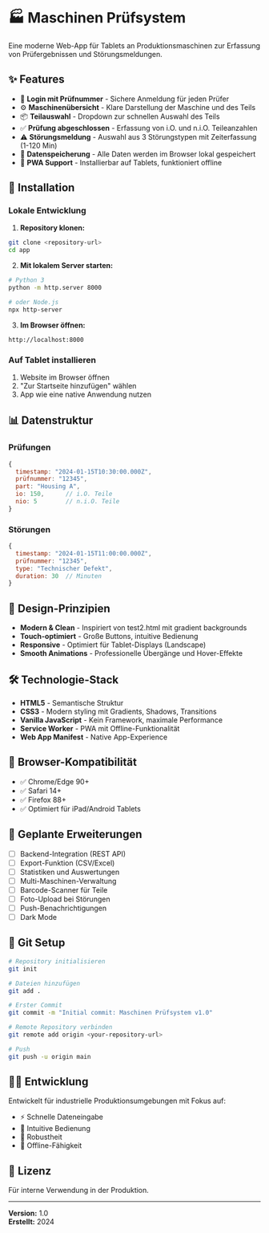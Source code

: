 # 🏭 Maschinen Prüfsystem

Eine moderne Web-App für Tablets an Produktionsmaschinen zur Erfassung von Prüfergebnissen und Störungsmeldungen.

## ✨ Features

- 🔐 **Login mit Prüfnummer** - Sichere Anmeldung für jeden Prüfer
- ⚙️ **Maschinenübersicht** - Klare Darstellung der Maschine und des Teils
- 📦 **Teilauswahl** - Dropdown zur schnellen Auswahl des Teils
- ✅ **Prüfung abgeschlossen** - Erfassung von i.O. und n.i.O. Teileanzahlen
- ⚠️ **Störungsmeldung** - Auswahl aus 3 Störungstypen mit Zeiterfassung (1-120 Min)
- 💾 **Datenspeicherung** - Alle Daten werden im Browser lokal gespeichert
- 📱 **PWA Support** - Installierbar auf Tablets, funktioniert offline

## 🚀 Installation

### Lokale Entwicklung

1. **Repository klonen:**
```bash
git clone <repository-url>
cd app
```

2. **Mit lokalem Server starten:**
```bash
# Python 3
python -m http.server 8000

# oder Node.js
npx http-server
```

3. **Im Browser öffnen:**
```
http://localhost:8000
```

### Auf Tablet installieren

1. Website im Browser öffnen
2. "Zur Startseite hinzufügen" wählen
3. App wie eine native Anwendung nutzen

## 📊 Datenstruktur

### Prüfungen
```javascript
{
  timestamp: "2024-01-15T10:30:00.000Z",
  prüfnummer: "12345",
  part: "Housing A",
  io: 150,      // i.O. Teile
  nio: 5        // n.i.O. Teile
}
```

### Störungen
```javascript
{
  timestamp: "2024-01-15T11:00:00.000Z",
  prüfnummer: "12345",
  type: "Technischer Defekt",
  duration: 30  // Minuten
}
```

## 🎨 Design-Prinzipien

- **Modern & Clean** - Inspiriert von test2.html mit gradient backgrounds
- **Touch-optimiert** - Große Buttons, intuitive Bedienung
- **Responsive** - Optimiert für Tablet-Displays (Landscape)
- **Smooth Animations** - Professionelle Übergänge und Hover-Effekte

## 🛠️ Technologie-Stack

- **HTML5** - Semantische Struktur
- **CSS3** - Modern styling mit Gradients, Shadows, Transitions
- **Vanilla JavaScript** - Kein Framework, maximale Performance
- **Service Worker** - PWA mit Offline-Funktionalität
- **Web App Manifest** - Native App-Experience

## 📱 Browser-Kompatibilität

- ✅ Chrome/Edge 90+
- ✅ Safari 14+
- ✅ Firefox 88+
- ✅ Optimiert für iPad/Android Tablets

## 🔄 Geplante Erweiterungen

- [ ] Backend-Integration (REST API)
- [ ] Export-Funktion (CSV/Excel)
- [ ] Statistiken und Auswertungen
- [ ] Multi-Maschinen-Verwaltung
- [ ] Barcode-Scanner für Teile
- [ ] Foto-Upload bei Störungen
- [ ] Push-Benachrichtigungen
- [ ] Dark Mode

## 📝 Git Setup

```bash
# Repository initialisieren
git init

# Dateien hinzufügen
git add .

# Erster Commit
git commit -m "Initial commit: Maschinen Prüfsystem v1.0"

# Remote Repository verbinden
git remote add origin <your-repository-url>

# Push
git push -u origin main
```

## 👨‍💻 Entwicklung

Entwickelt für industrielle Produktionsumgebungen mit Fokus auf:
- ⚡ Schnelle Dateneingabe
- 🎯 Intuitive Bedienung
- 💪 Robustheit
- 📴 Offline-Fähigkeit

## 📄 Lizenz

Für interne Verwendung in der Produktion.

---

**Version:** 1.0  
**Erstellt:** 2024
